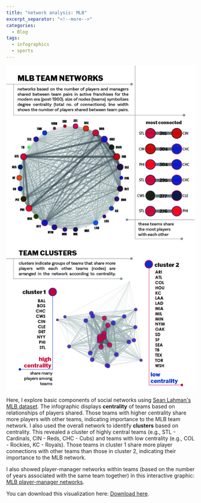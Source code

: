 ```yaml
---
title: "network analysis: MLB"
excerpt_separator: "<!--more-->"
categories:
  - Blog
tags:
  - infographics
  - sports
---
```

<p align="center">
<img src="/assets/infographics/MLBnetworks.jpg" alt="population"/>
</p>

Here, I explore basic components of social networks using [Sean Lahman's MLB dataset](http://www.seanlahman.com/baseball-archive/statistics/). The infographic displays **centrality** of teams based on relationships of players shared. Those teams with higher centrality share more players with other teams, indicating importance to the MLB team network. I also used the overall network to identify **clusters** based on centrality. This revealed a cluster of highly central teams (e.g., STL - Cardinals, CIN - Reds, CHC - Cubs) and teams with low centrality (e.g., COL - Rockies, KC - Royals). Those teams in cluster 1 share more player connections with other teams than those in cluster 2, indicating their importance to the MLB network.

I also showed player-manager networks within teams (based on the number of years associated with the same team together) in this interactive graphic: [MLB player-manager networks](https://woodstaylor.shinyapps.io/MLBmanagerNetworks/).

You can download this visualization here: [Download here](https://github.com/woodstaylor/woodstaylor.github.io/raw/master/assets/infographics/MLBnetworks.pdf).

